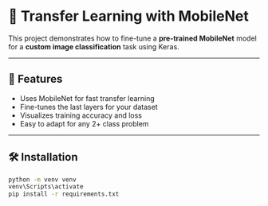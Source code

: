 # 🦾 Transfer Learning with MobileNet

This project demonstrates how to fine-tune a **pre-trained MobileNet** model for a **custom image classification** task using Keras.

---

## 🚀 Features
- Uses MobileNet for fast transfer learning
- Fine-tunes the last layers for your dataset
- Visualizes training accuracy and loss
- Easy to adapt for any 2+ class problem

---

## 🛠️ Installation
```bash
python -m venv venv
venv\Scripts\activate
pip install -r requirements.txt
